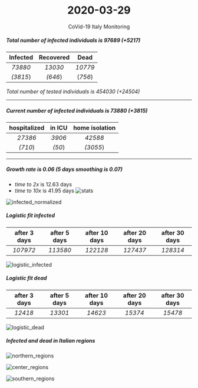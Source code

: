 <div align='center'>

# 2020-03-29
CoVid-19 Italy Monitoring
</div>

##### Total number of infected individuals is 97689 (+5217)
Infected | Recovered | Dead
:---: | :---: | :---:
*73880* | *13030* | *10779*
*(3815*) | *(646*) | (*756*)

*Total number of tested individuals is 454030 (+24504)*
***
##### Current number of infected individuals is 73880 (+3815)
hospitalized | in ICU | home isolation
:---: | :---: | :---:
*27386* |*3906* |*42588*
*(710*) |*(50*) |*(3055*)
***
##### Growth rate is 0.06 (5 days smoothing is 0.07)
- *time to 2x* is 12.63 days
- *time to 10x* is 41.95 days
![stats][stats]

![infected_normalized][infected_normalized]

##### Logistic fit infected
after 3 days | after 5 days | after 10 days | after 20 days | after 30 days
:---: | :---: | :---: | :---: | :---:
*107972* |*113580* |*122128* |*127437* |*128314*


![logistic_infected][logistic_infected]

##### Logistic fit dead
after 3 days | after 5 days | after 10 days | after 20 days | after 30 days
:---: | :---: | :---: | :---: | :---:
*12418* |*13301* |*14623* |*15374* |*15478*


![logistic_dead][logistic_dead]


##### Infected and dead in Italian regions


![northern_regions][northern_regions]


![center_regions][center_regions]


![southern_regions][southern_regions]

[stats]: stats.png
[infected_normalized]: infected_normalized.png
[logistic_infected]: logistic_infected.png
[logistic_dead]: logistic_dead.png
[northern_regions]: northern_regions.png
[center_regions]: center_regions.png
[southern_regions]: southern_regions.png

